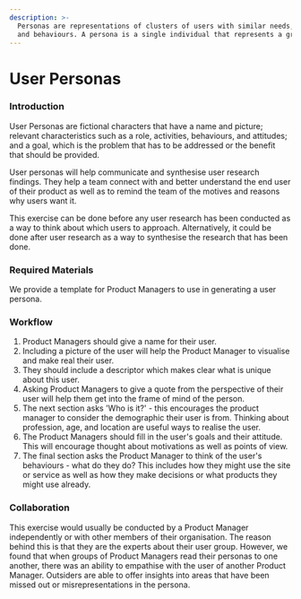 ```yaml
---
description: >-
  Personas are representations of clusters of users with similar needs, goals,
  and behaviours. A persona is a single individual that represents a group.
---
```


# User Personas

### Introduction

User Personas are fictional characters that have a name and picture; relevant characteristics such as a role, activities, behaviours, and attitudes; and a goal, which is the problem that has to be addressed or the benefit that should be provided. 

User personas will help communicate and synthesise user research findings. They help a team connect with and better understand the end user of their product as well as to remind the team of the motives and reasons why users want it.

This exercise can be done before any user research has been conducted as a way to think about which users to approach. Alternatively, it could be done after user research as a way to synthesise the research that has been done. 

### Required Materials

We provide a template for Product Managers to use in generating a user persona. 

### Workflow

1. Product Managers should give a name for their user.
2. Including a picture of the user will help the Product Manager to visualise and make real their user.
3. They should include a descriptor which makes clear what is unique about this user.
4. Asking Product Managers to give a quote from the perspective of their user will help them get into the frame of mind of the person.
5. The next section asks 'Who is it?' - this encourages the product manager to consider the demographic their user is from. Thinking about profession, age, and location are useful ways to realise the user. 
6. The Product Managers should fill in the user's goals and their attitude. This will encourage thought about motivations as well as points of view.
7. The final section asks the Product Manager to think of the user's behaviours - what do they do? This includes how they might use the site or service as well as how they make decisions or what products they might use already. 

### Collaboration

This exercise would usually be conducted by a Product Manager independently or with other members of their organisation. The reason behind this is that they are the experts about their user group. However, we found that when groups of Product Managers read their personas to one another, there was an ability to empathise with the user of another Product Manager. Outsiders are able to offer insights into areas that have been missed out or misrepresentations in the persona. 

